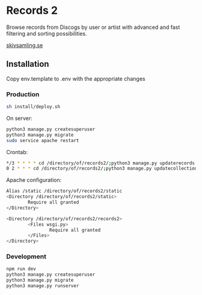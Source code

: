 # Records 2
Browse records from Discogs by user or artist with advanced and fast filtering and sorting possibilities.

[skivsamling.se](http://skivsamling.se)

## Installation
Copy env.template to .env with the appropriate changes

### Production
```sh
sh install/deploy.sh
```
On server:
```sh
python3 manage.py createsuperuser
python3 manage.py migrate
sudo service apache restart
```

Crontab:
```sh
*/3 * * * * cd /directory/of/records2/;python3 manage.py updaterecords 30 >> /directory/of/records2/logs/updateRecords.log 2>&1
0 2 * * * cd /directory/of/records2/;python3 manage.py updatecollections >> /directory/of/records2/logs/updateCollections.log 2>&1
```

Apache configuration:
```sh
Alias /static /directory/of/records2/static
<Directory /directory/of/records2/static>
        Require all granted
</Directory>

<Directory /directory/of/records2/records2>
        <Files wsgi.py>
                Require all granted
        </Files>
</Directory>

```

### Development
```sh
npm run dev
python3 manage.py createsuperuser
python3 manage.py migrate
python3 manage.py runserver
```
